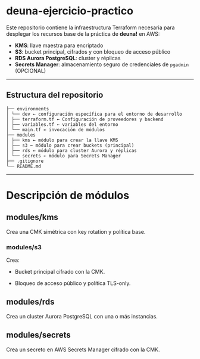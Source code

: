 # deuna-ejercicio-practico

Este repositorio contiene la infraestructura Terraform necesaria para desplegar los recursos base de la práctica de **deuna!** en AWS:

- **KMS**: llave maestra para encriptado  
- **S3**: bucket principal, cifrados y con bloqueo de acceso público  
- **RDS Aurora PostgreSQL**: cluster y réplicas  
- **Secrets Manager**: almacenamiento seguro de credenciales de `pgadmin` (OPCIONAL)

---

## Estructura del repositorio
```tree
├── environments
│ └── dev ← configuración específica para el entorno de desarrollo
│ ├── terraform.tf ← Configuración de proveedores y backend
│ ├── variables.tf ← variables del entorno
│ └── main.tf ← invocación de módulos
├── modules
│ ├── kms ← módulo para crear la llave KMS
│ ├── s3 ← módulo para crear buckets (principal)
│ ├── rds ← módulo para cluster Aurora y réplicas
│ └── secrets ← módulo para Secrets Manager
├── .gitignore
└── README.md
```

---

# Descripción de módulos

## modules/kms

Crea una CMK simétrica con key rotation y política base.

### modules/s3
Crea:

- Bucket principal cifrado con la CMK.

- Bloqueo de acceso público y política TLS-only.

## modules/rds
Crea un cluster Aurora PostgreSQL con una o más instancias.

## modules/secrets
Crea un secreto en AWS Secrets Manager cifrado con la CMK.